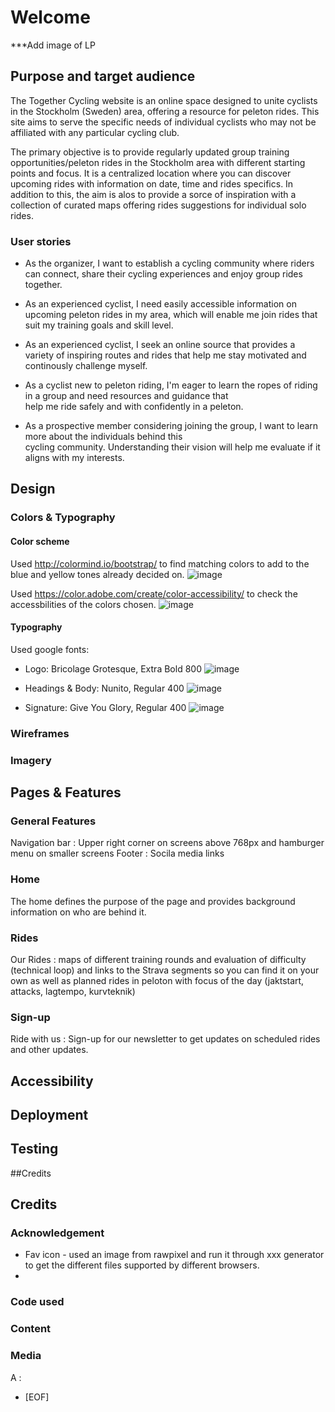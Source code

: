 # Welcome


***Add image of LP

## Purpose and target audience
The Together Cycling website is an online space designed to unite cyclists in the Stockholm (Sweden) area, offering a resource for peleton rides. This site aims to serve the specific needs of individual cyclists who may not be affiliated with any particular cycling club. 

The primary objective is to provide regularly updated group training opportunities/peleton rides in the Stockholm area with different starting points and focus. It is a centralized location where you can discover upcoming rides with information on date, time and rides specifics. In addition to this, the aim is alos to provide a sorce of inspiration with a collection of curated maps offering rides suggestions for individual solo rides. 

### User stories
 - As the organizer, I want to establish a cycling community where riders can connect, share their cycling experiences and enjoy group rides together.
   
 - As an experienced cyclist, I need easily accessible information on upcoming peleton rides in my area, which will enable me join rides that suit my training goals and skill level.
      
 - As an experienced cyclist, I seek an online source that provides a variety of inspiring routes and rides that help me stay motivated and continously challenge myself.
      
 - As a cyclist new to peleton riding, I'm eager to learn the ropes of riding in a group and need resources and guidance that   
   help me ride safely and with confidently in a peleton.

 - As a prospective member considering joining the group, I want to learn more about the individuals behind this   
   cycling community. Understanding their vision will help me evaluate if it aligns with my interests.
			
## Design

### Colors & Typography
#### Color scheme
Used <http://colormind.io/bootstrap/> to find matching colors to add to the blue and yellow tones already decided on.
![image](https://github.com/CharlottaG/Together-Cycling/assets/138576943/aac2b257-0132-49ae-bc9e-96936e3ba5d2)

Used <https://color.adobe.com/create/color-accessibility/> to check the accessbilities of the colors chosen.
![image](https://github.com/CharlottaG/Together-Cycling/assets/138576943/19a46095-f44f-4f8d-8f28-50b7ff72399d)

#### Typography
Used google fonts:
* Logo: Bricolage Grotesque, Extra Bold 800
![image](https://github.com/CharlottaG/Together-Cycling/assets/138576943/bb24a08d-3ac5-4492-922a-96628c16b134)

* Headings & Body: Nunito, Regular 400
![image](https://github.com/CharlottaG/Together-Cycling/assets/138576943/24116196-3259-4cb4-9f0a-96012a28d324)

* Signature: Give You Glory, Regular 400
![image](https://github.com/CharlottaG/Together-Cycling/assets/138576943/8064aee0-b7c1-4536-bf34-8b5d69aaf103)


### Wireframes
### Imagery

## Pages & Features
### General Features
Navigation bar : Upper right corner on screens above 768px and hamburger menu on smaller screens
Footer : Socila media links
### Home
The home defines the purpose of the page and provides background information on who are behind it.

### Rides
Our Rides : maps of different training rounds and evaluation of difficulty (technical loop) and links to the Strava segments so you can find it on your own as well as planned rides in peloton with focus of the day (jaktstart, attacks, lagtempo, kurvteknik)

### Sign-up
Ride with us : Sign-up for our newsletter to get updates on scheduled rides and other updates.

## Accessibility

## Deployment

## Testing

##Credits


## Credits
### Acknowledgement
- Fav icon - used an image from rawpixel and run it through xxx generator to get the different files supported by different browsers.
- 
### Code used
### Content
### Media


A :

- [EOF]

